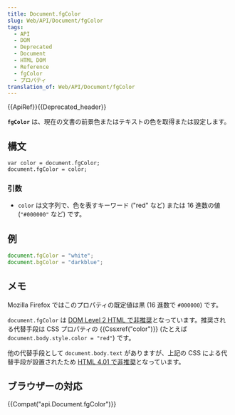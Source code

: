 ```yaml
---
title: Document.fgColor
slug: Web/API/Document/fgColor
tags:
  - API
  - DOM
  - Deprecated
  - Document
  - HTML DOM
  - Reference
  - fgColor
  - プロパティ
translation_of: Web/API/Document/fgColor
---
```

{{ApiRef}}{{Deprecated_header}}

**`fgColor`** は、現在の文書の前景色またはテキストの色を取得または設定します。

## 構文

```
var color = document.fgColor;
document.fgColor = color;
```

### 引数

- `color` は文字列で、色を表すキーワード ("red" など) または 16 進数の値 (`"#000000"` など) です。

## 例

```js
document.fgColor = "white";
document.bgColor = "darkblue";
```

## メモ

Mozilla Firefox ではこのプロパティの既定値は黒 (16 進数で `#000000`) です。

`document.fgColor` は [DOM Level 2 HTML で非推奨](http://www.w3.org/TR/DOM-Level-2-HTML/html.html#ID-26809268)となっています。推奨される代替手段は CSS プロパティの {{Cssxref("color")}} (たとえば `document.body.style.color = "red"`) です。

他の代替手段として `document.body.text` がありますが、上記の CSS による代替手段が設置されたため [HTML 4.01 で非推奨](http://www.w3.org/TR/html401/struct/global.html#adef-text)となっています。

## ブラウザーの対応

{{Compat("api.Document.fgColor")}}
